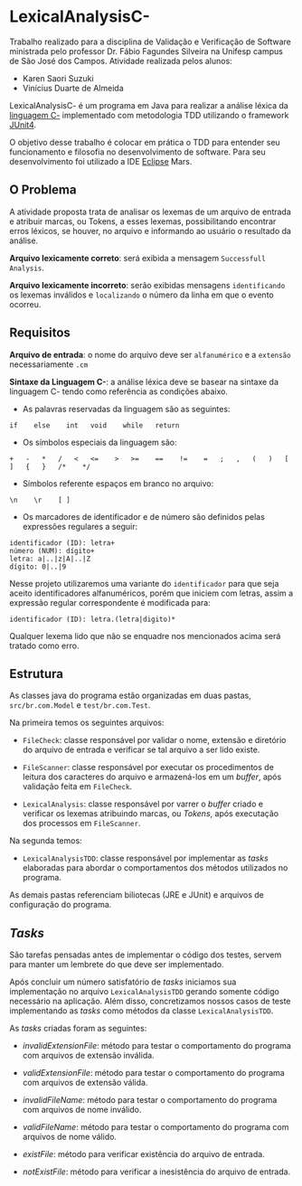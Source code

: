 # LexicalAnalysisC-

Trabalho realizado para a disciplina de Validação e Verificação de Software ministrada pelo professor Dr. Fábio Fagundes Silveira na Unifesp campus de São José dos Campos. Atividade realizada pelos alunos:

  - Karen Saori Suzuki
  - Vinícius Duarte de Almeida

LexicalAnalysisC- é um programa em Java para realizar a análise léxica da [linguagem C-](http://www.cs.dartmouth.edu/~cs57/Project/C-%20Spec.pdf) implementado com metodologia TDD utilizando o framework [JUnit4](http://junit.org/).

O objetivo desse trabalho é colocar em prática o TDD para entender seu funcionamento e filosofia no desenvolvimento de software. Para seu desenvolvimento foi utilizado a IDE [Eclipse](https://projects.eclipse.org/releases/mars) Mars.

## O Problema

A atividade proposta trata de analisar os lexemas de um arquivo de entrada e atribuir marcas, ou Tokens, a esses lexemas, possibilitando encontrar erros léxicos, se houver, no arquivo e informando ao usuário o resultado da análise.

**Arquivo lexicamente correto**: será exibida a mensagem `Successfull Analysis`.

**Arquivo lexicamente incorreto**: serão exibidas mensagens `identificando` os lexemas inválidos
e `localizando` o número da linha em que o evento ocorreu.

## Requisitos

**Arquivo de entrada**: o nome do arquivo deve ser `alfanumérico` e a `extensão` necessariamente `.cm`

**Sintaxe da Linguagem C-**: a análise léxica deve se basear na sintaxe da linguagem C- tendo como 
referência as condições abaixo.

  - As palavras reservadas da linguagem são as seguintes:
  
```
if    else    int   void    while   return
```

  - Os símbolos especiais da linguagem são:
  
```
+   -   *   /   <   <=    >   >=    ==    !=    =   ;   ,   (   )   [   ]   {   }   /*    */
```

  - Símbolos referente espaços em branco no arquivo:
  
```
\n    \r    [ ]
```

  - Os marcadores de identificador e de número são definidos pelas expressões regulares a seguir:
   
```
identificador (ID): letra+
número (NUM): dígito+
letra: a|..|z|A|..|Z
dígito: 0|..|9
```

Nesse projeto utilizaremos uma variante do `identificador` para que seja aceito identificadores alfanuméricos, porém que iniciem com letras, assim a expressão regular correspondente é modificada para:

```
identificador (ID): letra.(letra|digito)*
```

Qualquer lexema lido que não se enquadre nos mencionados acima será tratado como erro.

## Estrutura

As classes java do programa estão organizadas em duas pastas, `src/br.com.Model` e `test/br.com.Test`.

Na primeira temos os seguintes arquivos:

- `FileCheck`: classe responsável por validar o nome, extensão e diretório do arquivo de entrada e verificar se 
  tal arquivo a ser lido existe.
  
- `FileScanner`: classe responsável por executar os procedimentos de leitura dos caracteres do arquivo
  e armazená-los em um *buffer*, após validação feita em `FileCheck`.
  
- `LexicalAnalysis`: classe responsável por varrer o *buffer* criado e verificar os lexemas atribuindo marcas, ou *Tokens*, após executação dos processos em `FileScanner`.

Na segunda temos:

- `LexicalAnalysisTDD`: classe responsável por implementar as *tasks* elaboradas para abordar o comportamentos dos métodos utilizados no programa.

As demais pastas referenciam biliotecas (JRE e JUnit) e arquivos de configuração do programa.

## *Tasks*

São tarefas pensadas antes de implementar o código dos testes, servem para manter um lembrete do que deve ser implementado. 

Após concluir um número satisfatório de *tasks* iniciamos sua implementação no arquivo `LexicalAnalysisTDD` gerando somente código necessário na aplicação. Além disso, concretizamos nossos casos de teste implementando as *tasks* como métodos da classe `LexicalAnalysisTDD`.

As *tasks* criadas foram as seguintes:

- *invalidExtensionFile*: método para testar o comportamento do programa com arquivos de extensão inválida.

- *validExtensionFile*: método para testar o comportamento do programa com arquivos de extensão válida.

- *invalidFileName*: método para testar o comportamento do programa com arquivos de nome inválido.

- *validFileName*: método para testar o comportamento do programa com arquivos de nome válido.

- *existFile*: método para verificar existência do arquivo de entrada.

- *notExistFile*: método para verificar a inesistência do arquivo de entrada.





















